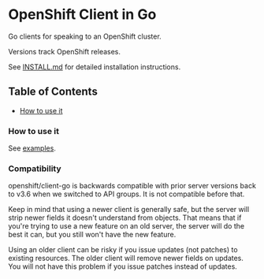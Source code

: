 OpenShift Client in Go
==============================


Go clients for speaking to an OpenShift cluster.

Versions track OpenShift releases.

See [INSTALL.md](/INSTALL.md) for detailed installation instructions.


## Table of Contents

- [How to use it](#how-to-use-it)


### How to use it

See [examples](/examples).

### Compatibility

openshift/client-go is backwards compatible with prior server versions back to
v3.6 when we switched to API groups.  It is not compatible before that.

Keep in mind that using a newer client is generally safe, but the server will
strip newer fields it doesn't understand from objects.  That means that if you're
trying to use a new feature on an old server, the server will do the best it can,
but you still won't have the new feature.

Using an older client can be risky if you issue updates (not patches) to existing
resources.  The older client will remove newer fields on updates.  You will not have
this problem if you issue patches instead of updates.